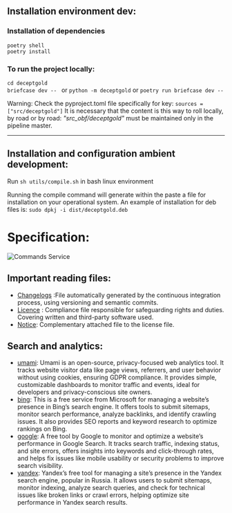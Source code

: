 ## Installation environment dev:  
### Installation of dependencies
`poetry shell`  
`poetry install`  

###  To run the project locally:
`cd deceptgold`  
`briefcase dev -- ` or `python -m deceptgold` or `poetry run briefcase dev -- `  

Warning: Check the pyproject.toml file specifically for key: `sources = ["src/deceptgold"]`
It is necessary that the content is this way to roll locally, by road or by road: _"src_obf/deceptgold"_  must be maintained only in the pipeline master.

---   
## Installation and configuration ambient development:    
Run `sh utils/compile.sh` in bash linux environment    

Running the compile command will generate within the paste a file for installation on your operational system. An example of installation for deb files is: `sudo dpkj -i dist/deceptgold.deb`  

# Specification:  
![Commands Service](resources/images/deceptgold_service.gif)  
  
## Important reading files:     
- [Changelogs](src/deceptgold/CHANGELOG)  :File automatically generated by the continuous integration process, using versioning and semantic commits.  
- [Licence](src/deceptgold/LICENSE) : Compliance file responsible for safeguarding rights and duties. Covering written and third-party software used.  
- [Notice](src/deceptgold/NOTICE): Complementary attached file to the license file.  
  
  
## Search and analytics:  
- [umami](https://umami.is): Umami is an open-source, privacy-focused web analytics tool. It tracks website visitor data like page views, referrers, and user behavior without using cookies, ensuring GDPR compliance. It provides simple, customizable dashboards to monitor traffic and events, ideal for developers and privacy-conscious site owners.   
- [bing](https://www.bing.com/webmasters): This is a free service from Microsoft for managing a website’s presence in Bing’s search engine. It offers tools to submit sitemaps, monitor search performance, analyze backlinks, and identify crawling issues. It also provides SEO reports and keyword research to optimize rankings on Bing.  
- [google](https://search.google.com/search-console): A free tool by Google to monitor and optimize a website’s performance in Google Search. It tracks search traffic, indexing status, and site errors, offers insights into keywords and click-through rates, and helps fix issues like mobile usability or security problems to improve search visibility.  
- [yandex](https://webmaster.yandex.com): Yandex’s free tool for managing a site’s presence in the Yandex search engine, popular in Russia. It allows users to submit sitemaps, monitor indexing, analyze search queries, and check for technical issues like broken links or crawl errors, helping optimize site performance in Yandex search results.